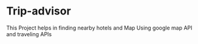 # Trip-advisor

This Project helps in finding nearby hotels and Map Using google map API and traveling APIs 
